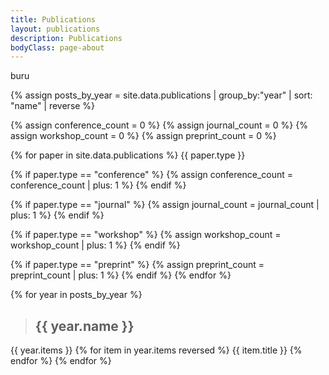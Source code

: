 ```yaml
---
title: Publications
layout: publications
description: Publications
bodyClass: page-about
---
```


buru

{% assign posts_by_year = site.data.publications | group_by:"year" | sort: "name" | reverse %}

{% assign conference_count = 0 %}
{% assign journal_count = 0 %}
{% assign workshop_count = 0 %}
{% assign preprint_count = 0 %}

{% for paper in site.data.publications %}
{{ paper.type }}

{% if paper.type == "conference" %}
{% assign conference_count = conference_count | plus: 1 %}
{% endif %}

{% if paper.type == "journal" %}
{% assign journal_count = journal_count | plus: 1 %}
{% endif %}

{% if paper.type == "workshop" %}
{% assign workshop_count = workshop_count | plus: 1 %}
{% endif %}

{% if paper.type == "preprint" %}
{% assign preprint_count = preprint_count | plus: 1 %}
{% endif %}
{% endfor %}

{% for year in posts_by_year %}
> ## {{ year.name }}

{{ year.items }}
{% for item in year.items reversed %}
{{ item.title }}
{% endfor %}
{% endfor %}